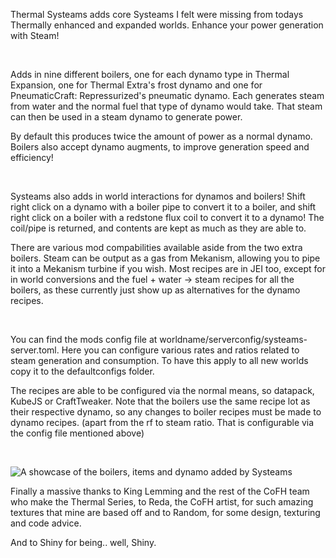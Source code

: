 Thermal Systeams adds core Systeams I felt were missing from todays Thermally enhanced and expanded worlds. Enhance your power generation with Steam!

 

Adds in nine different boilers, one for each dynamo type in Thermal Expansion, one for Thermal Extra's frost dynamo and one for PneumaticCraft: Repressurized's pneumatic dynamo. Each generates steam from water and the normal fuel that type of dynamo would take. That steam can then be used in a steam dynamo to generate power.

By default this produces twice the amount of power as a normal dynamo. Boilers also accept dynamo augments, to improve generation speed and efficiency!

 

Systeams also adds in world interactions for dynamos and boilers! Shift right click on a dynamo with a boiler pipe to convert it to a boiler, and shift right click on a boiler with a redstone flux coil to convert it to a dynamo! The coil/pipe is returned, and contents are kept as much as they are able to.

There are various mod compabilities available aside from the two extra boilers. Steam can be output as a gas from Mekanism, allowing you to pipe it into a Mekanism turbine if you wish. Most recipes are in JEI too, except for in world conversions and the fuel + water -> steam recipes for all the boilers, as these currently just show up as alternatives for the dynamo recipes.

 

You can find the mods config file at worldname/serverconfig/systeams-server.toml. Here you can configure various rates and ratios related to steam generation and consumption. To have this apply to all new worlds copy it to the defaultconfigs folder.

The recipes are able to be configured via the normal means, so datapack, KubeJS or CraftTweaker. Note that the boilers use the same recipe lot as their respective dynamo, so any changes to boiler recipes must be made to dynamo recipes. (apart from the rf to steam ratio. That is configurable via the config file mentioned above)

 

![A showcase of the boilers, items and dynamo added by Systeams](https://media.forgecdn.net/attachments/602/105/showcase_screenshot.png)

Finally a massive thanks to King Lemming and the rest of the CoFH team who make the Thermal Series, to Reda, the CoFH artist, for such amazing textures that mine are based off and to Random, for some design, texturing and code advice.

And to Shiny for being.. well, Shiny.
